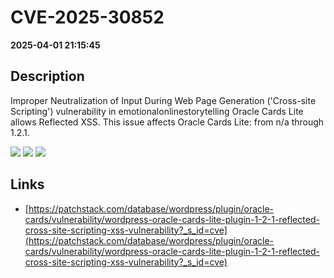 # CVE-2025-30852

**2025-04-01 21:15:45**

## Description
Improper Neutralization of Input During Web Page Generation ('Cross-site Scripting') vulnerability in emotionalonlinestorytelling Oracle Cards Lite allows Reflected XSS. This issue affects Oracle Cards Lite: from n/a through 1.2.1.

![](https://img.shields.io/static/v1?label=Score&message=7.1&color=red)
![](https://img.shields.io/static/v1?label=Severity&message=HIGH&color=red)
![](https://img.shields.io/static/v1?label=CWE&message=XSS&color=green)

## Links
- [https://patchstack.com/database/wordpress/plugin/oracle-cards/vulnerability/wordpress-oracle-cards-lite-plugin-1-2-1-reflected-cross-site-scripting-xss-vulnerability?_s_id=cve](https://patchstack.com/database/wordpress/plugin/oracle-cards/vulnerability/wordpress-oracle-cards-lite-plugin-1-2-1-reflected-cross-site-scripting-xss-vulnerability?_s_id=cve)
